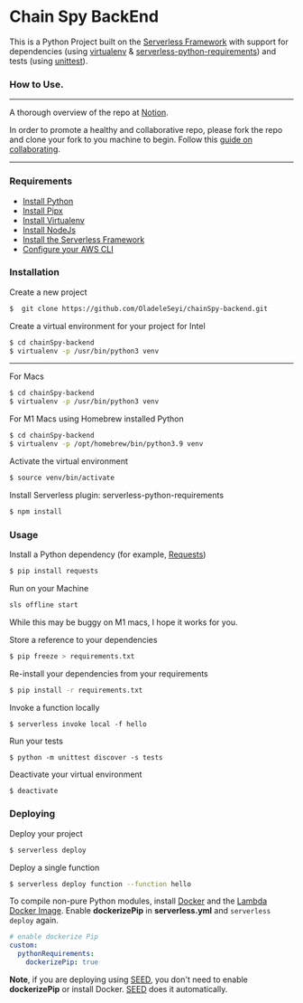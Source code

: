 # Chain Spy BackEnd

This is a Python Project built on the [Serverless Framework](https://serverless.com/framework/) with support for dependencies (using [virtualenv](https://pypi.python.org/pypi/virtualenv) & [serverless-python-requirements](https://github.com/UnitedIncome/serverless-python-requirements)) and tests (using [unittest](https://docs.python.org/2/library/unittest.html#module-unittest)).

### How to Use.

---

A thorough overview of the repo at [Notion](https://denim-icebreaker-af6.notion.site/Backend-x-Data-78f66c1a02d843928bf263b9f370950c).

In order to promote a healthy and collaborative repo, please fork the repo and clone your fork to you machine to begin. Follow this [guide on collaborating](https://akrabat.com/the-beginners-guide-to-contributing-to-a-github-project/).

---

### Requirements

- [Install Python](https://www.python.org/downloads/release/python-363/)
- [Install Pipx](https://pypi.org/project/pipx/)
- [Install Virtualenv](https://virtualenv.pypa.io/en/stable/installation/)
- [Install NodeJs](https://nodejs.org/en/download/)
- [Install the Serverless Framework](https://serverless.com/framework/docs/providers/aws/guide/installation/)
- [Configure your AWS CLI](https://serverless.com/framework/docs/providers/aws/guide/credentials/)

### Installation

Create a new project

```sh
$  git clone https://github.com/OladeleSeyi/chainSpy-backend.git
```

Create a virtual environment for your project for Intel

```sh
$ cd chainSpy-backend
$ virtualenv -p /usr/bin/python3 venv
```

---

For Macs

```sh
$ cd chainSpy-backend
$ virtualenv -p /usr/bin/python3 venv
```

For M1 Macs using Homebrew installed Python

```sh
$ cd chainSpy-backend
$ virtualenv -p /opt/homebrew/bin/python3.9 venv
```

Activate the virtual environment

```sh
$ source venv/bin/activate
```

Install Serverless plugin: serverless-python-requirements

```sh
$ npm install
```

### Usage

Install a Python dependency (for example, [Requests](http://docs.python-requests.org/en/master/))

```sh
$ pip install requests
```

Run on your Machine

```sh
sls offline start
```

While this may be buggy on M1 macs, I hope it works for you.

Store a reference to your dependencies

```sh
$ pip freeze > requirements.txt
```

Re-install your dependencies from your requirements

```sh
$ pip install -r requirements.txt
```

Invoke a function locally

```
$ serverless invoke local -f hello
```

Run your tests

```
$ python -m unittest discover -s tests
```

Deactivate your virtual environment

```sh
$ deactivate
```

### Deploying

Deploy your project

```sh
$ serverless deploy
```

Deploy a single function

```sh
$ serverless deploy function --function hello
```

To compile non-pure Python modules, install [Docker](https://docs.docker.com/engine/installation/) and the [Lambda Docker Image](https://github.com/lambci/docker-lambda). Enable **dockerizePip** in **serverless.yml** and `serverless deploy` again.

```yml
# enable dockerize Pip
custom:
  pythonRequirements:
    dockerizePip: true
```

**Note**, if you are deploying using [SEED](https://seed.run), you don't need to enable **dockerizePip** or install Docker. [SEED](https://seed.run) does it automatically.
